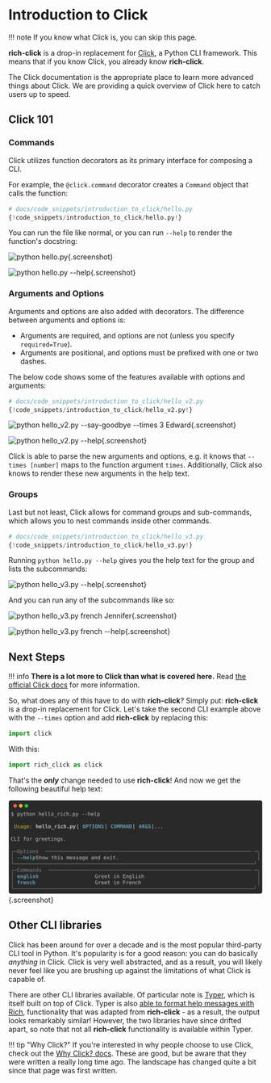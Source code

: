 # Introduction to Click

!!! note
    If you know what Click is, you can skip this page.

**rich-click** is a drop-in replacement for [Click](https://click.palletsprojects.com/en/8.1.x/), a Python CLI framework.
This means that if you know Click, you already know **rich-click**.

The Click documentation is the appropriate place to learn more advanced things about Click.
We are providing a quick overview of Click here to catch users up to speed.

## Click 101

### Commands

Click utilizes function decorators as its primary interface for composing a CLI.

For example, the `@click.command` decorator creates a `Command` object that calls the function:

```python
# docs/code_snippets/introduction_to_click/hello.py
{!code_snippets/introduction_to_click/hello.py!}
```

You can run the file like normal, or you can run `--help` to render the function's docstring:

<!-- RICH-CODEX
working_dir: docs/code_snippets/introduction_to_click
-->
![`python hello.py`](../images/code_snippets/introduction_to_click/hello.svg){.screenshot}

<!-- RICH-CODEX
working_dir: docs/code_snippets/introduction_to_click
-->
![`python hello.py --help`](../images/code_snippets/introduction_to_click/hello_help.svg){.screenshot}

### Arguments and Options

Arguments and options are also added with decorators. The difference between arguments and options is:

- Arguments are required, and options are not (unless you specify `required=True`).
- Arguments are positional, and options must be prefixed with one or two dashes.

The below code shows some of the features available with options and arguments:

```python
# docs/code_snippets/introduction_to_click/hello_v2.py
{!code_snippets/introduction_to_click/hello_v2.py!}
```

<!-- RICH-CODEX
working_dir: docs/code_snippets/introduction_to_click
-->
![`python hello_v2.py --say-goodbye --times 3 Edward`](../images/code_snippets/introduction_to_click/hello_v2.svg){.screenshot}

<!-- RICH-CODEX
working_dir: docs/code_snippets/introduction_to_click
-->
![`python hello_v2.py --help`](../images/code_snippets/introduction_to_click/hello_v2_help.svg){.screenshot}

Click is able to parse the new arguments and options, e.g. it knows that `--times [number]` maps to the function argument `times`.
Additionally, Click also knows to render these new arguments in the help text.

### Groups

Last but not least, Click allows for command groups and sub-commands, which allows you to nest commands inside other commands.

```python
# docs/code_snippets/introduction_to_click/hello_v3.py
{!code_snippets/introduction_to_click/hello_v3.py!}
```

Running `python hello.py --help` gives you the help text for the group and lists the subcommands:

<!-- RICH-CODEX
working_dir: docs/code_snippets/introduction_to_click
-->
![`python hello_v3.py --help`](../images/code_snippets/introduction_to_click/hello_v3_help.svg){.screenshot}

And you can run any of the subcommands like so:

<!-- RICH-CODEX
working_dir: docs/code_snippets/introduction_to_click
-->
![`python hello_v3.py french Jennifer`](../images/code_snippets/introduction_to_click/hello_v3_subcommand.svg){.screenshot}

<!-- RICH-CODEX
working_dir: docs/code_snippets/introduction_to_click
-->
![`python hello_v3.py french --help`](../images/code_snippets/introduction_to_click/hello_v3_subcommand_help.svg){.screenshot}

## Next Steps

!!! info
    **There is a lot more to Click than what is covered here.** Read [the official Click docs](https://click.palletsprojects.com/en/8.1.x/) for more information.

So, what does any of this have to do with **rich-click**?
Simply put: **rich-click** is a drop-in replacement for Click.
Let's take the second CLI example above with the `--times` option and add **rich-click** by replacing this:

```python
import click
```

With this:

```python
import rich_click as click
```

That's the **_only_** change needed to use **rich-click**! And now we get the following beautiful help text:

<!-- RICH-CODEX
working_dir: docs/code_snippets/introduction_to_click
-->
![`python hello_rich.py --help`](../images/code_snippets/introduction_to_click/hello_rich.svg){.screenshot}

## Other CLI libraries

Click has been around for over a decade and is the most popular third-party CLI tool in Python.
It's popularity is for a good reason: you can do basically _anything_ in Click.
Click is very well abstracted, and as a result, you will likely never feel like you are brushing up against the limitations of what Click is capable of.

There are other CLI libraries available.
Of particular note is [Typer](https://typer.tiangolo.com/), which is itself built on top of Click.
Typer is also [able to format help messages with Rich](https://typer.tiangolo.com/tutorial/commands/help/#rich-markdown-and-markup),
functionality that was adapted from **rich-click** - as a result, the output looks remarkably similar!
However, the two libraries have since drifted apart, so note that not all **rich-click** functionality is available within Typer.

!!! tip "Why Click?"
    If you're interested in why people choose to use Click, check out the
    [Why Click? docs](https://click.palletsprojects.com/en/stable/why/).
    These are good, but be aware that they were written a really long time ago.
    The landscape has changed quite a bit since that page was first written.
